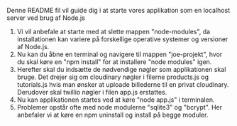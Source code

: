 Denne README fil vil guide dig i at starte vores applikation som en localhost server ved brug af Node.js

1. Vi vil anbefale at starte med at slette mappen "node-modules", da installationen kan variere på forskellige operative systemer og versioner af Node.js.
2. Nu kan du åbne en terminal og navigere til mappen "joe-projekt", hvor du skal køre en "npm install" for at installere "node modules" igen.
3. Herefter skal du indsætte de nødvendige nøgler som applikationen skal bruge. Det drejer sig om cloudinary nøgler i filerne products.js og tutorials.js hvis man ønsker at uploade billederne til en privat cloudinary. Derudover skal twillio nøgler i filen app.js erstattes. 
4. Nu kan applikationen startes ved at køre "node app.js" i terminalen.
5. Problemer opstår ofte med node modulerne "sqlite3" og "bcrypt". Her anbefaler vi at køre en npm uninstall og install på begge moduler. 
